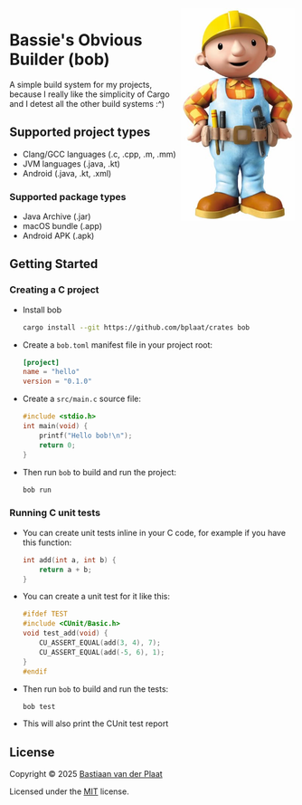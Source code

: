 <img align="right" src="docs/bob-the-builder.jpg" width="200" alt="Bob the Builder">

# Bassie's Obvious Builder (bob)

A simple build system for my projects, because I really like the simplicity of Cargo and I detest all the other build systems :^)

## Supported project types

-   Clang/GCC languages (.c, .cpp, .m, .mm)
-   JVM languages (.java, .kt)
-   Android (.java, .kt, .xml)

### Supported package types

-   Java Archive (.jar)
-   macOS bundle (.app)
-   Android APK (.apk)

## Getting Started

### Creating a C project

-   Install bob

    ```sh
    cargo install --git https://github.com/bplaat/crates bob
    ```

-   Create a `bob.toml` manifest file in your project root:

    ```toml
    [project]
    name = "hello"
    version = "0.1.0"
    ```

-   Create a `src/main.c` source file:

    ```c
    #include <stdio.h>
    int main(void) {
        printf("Hello bob!\n");
        return 0;
    }
    ```

-   Then run `bob` to build and run the project:

    ```sh
    bob run
    ```

### Running C unit tests

-   You can create unit tests inline in your C code, for example if you have this function:

    ```c
    int add(int a, int b) {
        return a + b;
    }
    ```

-   You can create a unit test for it like this:

    ```c
    #ifdef TEST
    #include <CUnit/Basic.h>
    void test_add(void) {
        CU_ASSERT_EQUAL(add(3, 4), 7);
        CU_ASSERT_EQUAL(add(-5, 6), 1);
    }
    #endif
    ```

-   Then run `bob` to build and run the tests:

    ```sh
    bob test
    ```

-   This will also print the CUnit test report

## License

Copyright © 2025 [Bastiaan van der Plaat](https://github.com/bplaat)

Licensed under the [MIT](../../LICENSE) license.

